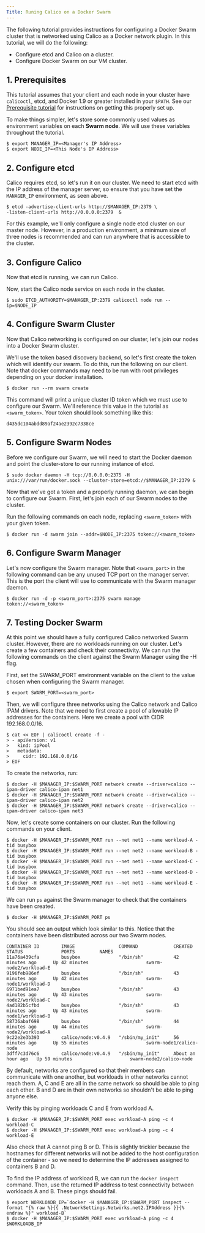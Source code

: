 ```yaml
---
Title: Runing Calico on a Docker Swarm
---
```


The following tutorial provides instructions for configuring a Docker Swarm
cluster that is networked using Calico as a Docker network plugin. In this
tutorial, we will do the following:

* Configure etcd and Calico on a cluster.
* Configure Docker Swarm on our VM cluster.

## 1. Prerequisites

This tutorial assumes that your client and each node in your cluster
have `calicoctl`, etcd, and Docker 1.9 or greater installed in your `$PATH`.
See our [Prerequisite tutorial]({{site.baseurl}}/{{page.version}}/getting-started/docker/installation/manual) 
for instructions on getting this properly set up.

To make things simpler, let's store some commonly used values as environment
variables on each **Swarm node**. We will use these variables throughout the
tutorial.

    $ export MANAGER_IP=<Manager's IP Address>
    $ export NODE_IP=<This Node's IP Address>

## 2. Configure etcd

Calico requires etcd, so let's run it on our cluster. We need to start etcd
with the IP address of the manager server, so ensure that you have set the
`MANAGER_IP` environment, as seen above.

    $ etcd -advertise-client-urls http://$MANAGER_IP:2379 \
    -listen-client-urls http://0.0.0.0:2379  &

For this example, we'll only configure a single node etcd cluster on our master
node. However, in a production environment, a minimum size of three nodes is
recommended and can run anywhere that is accessible to the cluster.

## 3. Configure Calico

Now that etcd is running, we can run Calico.

Now, start the Calico node service on each node in the cluster.

    $ sudo ETCD_AUTHORITY=$MANAGER_IP:2379 calicoctl node run --ip=$NODE_IP

## 4. Configure Swarm Cluster

Now that Calico networking is configured on our cluster, let's join our nodes
into a Docker Swarm cluster.

We'll use the token based discovery backend, so let's first create the token
which will identify our swarm. To do this, run the following on our client.
Note that docker commands may need to be run with root privileges depending on
your docker installation.

    $ docker run --rm swarm create

This command will print a unique cluster ID token which we must use to
configure our Swarm. We'll reference this value in the tutorial as
`<swarm_token>`. Your token should look something like this:

    d435dc104abdd89af24ae2392c7338ce

## 5. Configure Swarm Nodes

Before we configure our Swarm, we will need to start the Docker daemon and
point the cluster-store to our running instance of etcd.

    $ sudo docker daemon -H tcp://0.0.0.0:2375 -H unix:///var/run/docker.sock --cluster-store=etcd://$MANAGER_IP:2379 &

Now that we've got a token and a properly running daemon, we can begin to
configure our Swarm. First, let's join each of our Swarm nodes to the cluster.

Run the following commands on each node, replacing `<swarm_token>` with your
given token.

    $ docker run -d swarm join --addr=$NODE_IP:2375 token://<swarm_token>

## 6. Configure Swarm Manager

Let's now configure the Swarm manager. Note that `<swarm_port>` in the
following command can be any unused TCP port on the manager server. This is
the port the client will use to communicate with the Swarm manager daemon.

    $ docker run -d -p <swarm_port>:2375 swarm manage token://<swarm_token>

## 7. Testing Docker Swarm

At this point we should have a fully configured Calico networked Swarm cluster.
However, there are no workloads running on our cluster. Let's create a few
containers and check their connectivity. We can run the following commands on
the client against the Swarm Manager using the -H flag.

First, set the SWARM_PORT environment variable on the client to the value
chosen when configuring the Swarm manager.

    $ export SWARM_PORT=<swarm_port>

Then, we will configure three networks using the Calico network and Calico
IPAM drivers. Note that we need to first create a pool of allowable IP
addresses for the containers. Here we create a pool with CIDR 192.168.0.0/16.

```
$ cat << EOF | calicoctl create -f -
> - apiVersion: v1
>   kind: ipPool
>   metadata:
>     cidr: 192.168.0.0/16
> EOF
```

To create the networks, run:

    $ docker -H $MANAGER_IP:$SWARM_PORT network create --driver=calico --ipam-driver calico-ipam net1
    $ docker -H $MANAGER_IP:$SWARM_PORT network create --driver=calico --ipam-driver calico-ipam net2
    $ docker -H $MANAGER_IP:$SWARM_PORT network create --driver=calico --ipam-driver calico-ipam net3

Now, let's create some containers on our cluster. Run the following commands on
your client.

    $ docker -H $MANAGER_IP:$SWARM_PORT run --net net1 --name workload-A -tid busybox
    $ docker -H $MANAGER_IP:$SWARM_PORT run --net net2 --name workload-B -tid busybox
    $ docker -H $MANAGER_IP:$SWARM_PORT run --net net1 --name workload-C -tid busybox
    $ docker -H $MANAGER_IP:$SWARM_PORT run --net net3 --name workload-D -tid busybox
    $ docker -H $MANAGER_IP:$SWARM_PORT run --net net1 --name workload-E -tid busybox

We can run `ps` against the Swarm manager to check that the containers have
been created.

    $ docker -H $MANAGER_IP:$SWARM_PORT ps

You should see an output which look similar to this. Notice that the containers
have been distributed across our two Swarm nodes.

```
CONTAINER ID        IMAGE                COMMAND             CREATED             STATUS              PORTS         NAMES
11a76a439cfa        busybox              "/bin/sh"           42 minutes ago      Up 42 minutes                     swarm-node2/workload-E
9196feb986ef        busybox              "/bin/sh"           43 minutes ago      Up 42 minutes                     swarm-node1/workload-D
6971bed91ea7        busybox              "/bin/sh"           43 minutes ago      Up 43 minutes                     swarm-node2/workload-C
4ad182b5cfbd        busybox              "/bin/sh"           43 minutes ago      Up 43 minutes                     swarm-node1/workload-B
58736abaf698        busybox              "/bin/sh"           44 minutes ago      Up 44 minutes                     swarm-node2/workload-A
9c22e2e3b393        calico/node:v0.4.9   "/sbin/my_init"     56 minutes ago      Up 55 minutes                     swarm-node1/calico-node
3dff7c3d76c6        calico/node:v0.4.9   "/sbin/my_init"     About an hour ago   Up 59 minutes                     swarm-node2/calico-node
```

By default, networks are configured so that their members can communicate with
one another, but workloads in other networks cannot reach them. A, C and E are
all in the same network so should be able to ping each other. B and D are in
their own networks so shouldn't be able to ping anyone else.

Verify this by pinging workloads C and E from workload A.

    $ docker -H $MANAGER_IP:$SWARM_PORT exec workload-A ping -c 4 workload-C
    $ docker -H $MANAGER_IP:$SWARM_PORT exec workload-A ping -c 4 workload-E

Also check that A cannot ping B or D. This is slightly trickier because the
hostnames for different networks will not be added to the host configuration of
the container - so we need to determine the IP addresses assigned to containers
B and D.

To find the IP address of workload B, we can run the `docker inspect` command.
Then, use the returned IP address to test connectivity between workloads A and
B. These pings should fail.

    $ export WORKLOADB_IP=`docker -H $MANAGER_IP:$SWARM_PORT inspect --format "{% raw %}{{ .NetworkSettings.Networks.net2.IPAddress }}{% endraw %}" workload-B`
    $ docker -H $MANAGER_IP:$SWARM_PORT exec workload-A ping -c 4 $WORKLOADB_IP
